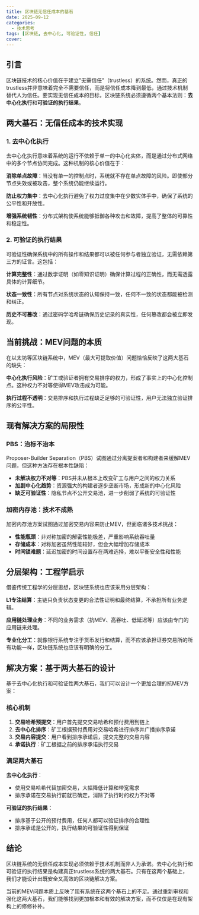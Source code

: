```yaml
---
title: 区块链无信任成本的基石
date: 2025-09-12
categories:
  - 技术思考
tags: [区块链, 去中心化, 可验证性, 信任]
cover: 
---
```


## 引言

区块链技术的核心价值在于建立"无需信任"（trustless）的系统。然而，真正的trustless并非意味着完全不需要信任，而是将信任成本降到最低，通过技术机制替代人为信任。要实现无信任成本的目标，区块链系统必须遵循两个基本法则：**去中心化执行**和**可验证的执行结果**。

## 两大基石：无信任成本的技术实现

### 1. 去中心化执行

去中心化执行意味着系统的运行不依赖于单一的中心化实体，而是通过分布式网络中的多个节点协同完成。这种机制的核心价值在于：

**消除单点故障**：当没有单一的控制点时，系统就不存在单点故障的风险。即使部分节点失效或被攻击，整个系统仍能继续运行。

**防止权力集中**：去中心化执行避免了权力过度集中在少数实体手中，确保了系统的公平性和开放性。

**增强系统韧性**：分布式架构使系统能够抵御各种攻击和故障，提高了整体的可靠性和稳定性。

### 2. 可验证的执行结果

可验证性确保系统中的所有操作和结果都可以被任何参与者独立验证，无需依赖第三方的证言。这包括：

**计算完整性**：通过数学证明（如零知识证明）确保计算过程的正确性，而无需透露具体的计算细节。

**状态一致性**：所有节点对系统状态的认知保持一致，任何不一致的状态都能被检测和纠正。

**历史不可篡改**：通过密码学哈希链确保历史记录的真实性，任何篡改都会被立即发现。

## 当前挑战：MEV问题的本质

在以太坊等区块链系统中，MEV（最大可提取价值）问题恰恰反映了这两大基石的缺失：

**中心化执行风险**：矿工或验证者拥有交易排序的权力，形成了事实上的中心化控制点。这种权力不对等使得MEV攻击成为可能。

**执行过程不透明**：交易排序和执行过程缺乏足够的可验证性，用户无法独立验证排序的公平性。

## 现有解决方案的局限性

### PBS：治标不治本

Proposer-Builder Separation（PBS）试图通过分离提案者和构建者来缓解MEV问题，但这种方法存在根本性缺陷：

- **未解决权力不对等**：PBS并未从根本上改变矿工与用户之间的权力关系
- **加剧中心化趋势**：资源强大的构建者逐步垄断市场，形成新的中心化风险
- **缺乏可验证性**：隐私节点不公开交易池，进一步削弱了系统的可验证性

### 加密内存池：技术不成熟

加密内存池方案试图通过加密交易内容来防止MEV，但面临诸多技术挑战：

- **性能瓶颈**：非对称加密的解密性能极差，严重影响系统吞吐量
- **存储成本**：对称加密虽然性能较好，但会大幅增加存储成本
- **时间锁难题**：延迟加密的时间设置存在两难选择，难以平衡安全性和性能

## 分层架构：工程学启示

借鉴传统工程学的分层思想，区块链系统也应该采用分层架构：

**L1专注结算**：主链只负责状态变更的合法性证明和最终结算，不承担所有业务逻辑。

**应用链处理业务**：不同的业务需求（抗MEV、高吞吐、低延迟等）应该由专门的应用链来处理。

**专业化分工**：就像银行系统专注于货币发行和结算，而不应该承担证券交易所的所有功能一样，区块链系统也应该有明确的分工。

## 解决方案：基于两大基石的设计

基于去中心化执行和可验证性两大基石，我们可以设计一个更加合理的抗MEV方案：

### 核心机制

1. **交易哈希预提交**：用户首先提交交易哈希和预付费用到链上
2. **去中心化排序**：矿工根据预付费用对交易哈希进行排序并广播排序承诺
3. **交易内容提交**：用户看到排序承诺后，提交完整的交易内容
4. **承诺执行**：矿工根据之前的排序承诺执行交易

### 满足两大基石

**去中心化执行**：
- 使用交易哈希代替加密交易，大幅降低计算和带宽需求
- 排序承诺在交易执行前就已确定，消除了执行时的权力不对等

**可验证的执行结果**：
- 排序基于公开的预付费用，任何人都可以验证排序的合理性
- 排序承诺是公开的，执行结果的可验证性得到保证

## 结论

区块链系统的无信任成本实现必须依赖于技术机制而非人为承诺。去中心化执行和可验证的执行结果是构建真正trustless系统的两大基石。只有在这两个基础上，我们才能设计出既安全又高效的区块链解决方案。

当前的MEV问题本质上反映了现有系统在这两个基石上的不足。通过重新审视和强化这两大基石，我们能够找到更加根本和有效的解决方案，而不仅仅是在现有架构上的修修补补。

